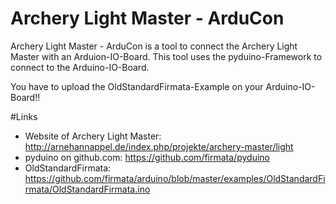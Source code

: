 # Archery Light Master - ArduCon
Archery Light Master - ArduCon is a tool to connect the Archery Light Master with an Arduion-IO-Board. This tool uses the pyduino-Framework to connect to the Arduino-IO-Board.

You have to upload the OldStandardFirmata-Example on your Arduino-IO-Board!!

#Links
* Website of Archery Light Master:  http://arnehannappel.de/index.php/projekte/archery-master/light
* pyduino on github.com:  https://github.com/firmata/pyduino
* OldStandardFirmata: https://github.com/firmata/arduino/blob/master/examples/OldStandardFirmata/OldStandardFirmata.ino
